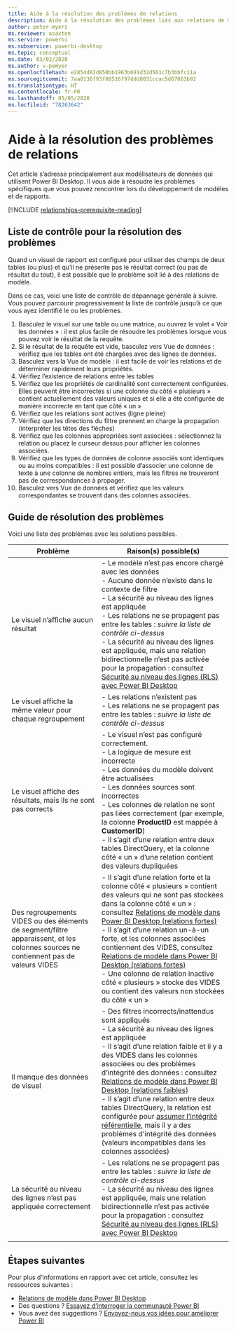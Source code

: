 ```yaml
---
title: Aide à la résolution des problèmes de relations
description: Aide à la résolution des problèmes liés aux relations de modèle.
author: peter-myers
ms.reviewer: asaxton
ms.service: powerbi
ms.subservice: powerbi-desktop
ms.topic: conceptual
ms.date: 03/02/2020
ms.author: v-pemyer
ms.openlocfilehash: e2854d82d858bb1963b691d32d561c7b3bbfc11a
ms.sourcegitcommit: 7aa0136f93f88516f97ddd8031ccac5d07863b92
ms.translationtype: HT
ms.contentlocale: fr-FR
ms.lasthandoff: 05/05/2020
ms.locfileid: "78263642"
---
```

# <a name="relationship-troubleshooting-guidance"></a>Aide à la résolution des problèmes de relations

Cet article s’adresse principalement aux modélisateurs de données qui utilisent Power BI Desktop. Il vous aide à résoudre les problèmes spécifiques que vous pouvez rencontrer lors du développement de modèles et de rapports.

[!INCLUDE [relationships-prerequisite-reading](includes/relationships-prerequisite-reading.md)]

## <a name="troubleshooting-checklist"></a>Liste de contrôle pour la résolution des problèmes

Quand un visuel de rapport est configuré pour utiliser des champs de deux tables (ou plus) et qu’il ne présente pas le résultat correct (ou pas de résultat du tout), il est possible que le problème soit lié à des relations de modèle.

Dans ce cas, voici une liste de contrôle de dépannage générale à suivre. Vous pouvez parcourir progressivement la liste de contrôle jusqu’à ce que vous ayez identifié le ou les problèmes.

1. Basculez le visuel sur une table ou une matrice, ou ouvrez le volet « Voir les données » : il est plus facile de résoudre les problèmes lorsque vous pouvez voir le résultat de la requête.
1. Si le résultat de la requête est vide, basculez vers Vue de données : vérifiez que les tables ont été chargées avec des lignes de données.
1. Basculez vers la Vue de modèle : il est facile de voir les relations et de déterminer rapidement leurs propriétés.
1. Vérifiez l’existence de relations entre les tables
1. Vérifiez que les propriétés de cardinalité sont correctement configurées. Elles peuvent être incorrectes si une colonne du côté « plusieurs » contient actuellement des valeurs uniques et si elle a été configurée de manière incorrecte en tant que côté « un »
1. Vérifiez que les relations sont actives (ligne pleine)
1. Vérifiez que les directions du filtre prennent en charge la propagation (interpréter les têtes des flèches)
1. Vérifiez que les colonnes appropriées sont associées : sélectionnez la relation ou placez le curseur dessus pour afficher les colonnes associées.
1. Vérifiez que les types de données de colonne associés sont identiques ou au moins compatibles : il est possible d’associer une colonne de texte à une colonne de nombres entiers, mais les filtres ne trouveront pas de correspondances à propager.
1. Basculez vers Vue de données et vérifiez que les valeurs correspondantes se trouvent dans des colonnes associées.

## <a name="troubleshooting-guide"></a>Guide de résolution des problèmes

Voici une liste des problèmes avec les solutions possibles.

|Problème|Raison(s) possible(s)|
|---------|---------|
|Le visuel n’affiche aucun résultat|- Le modèle n’est pas encore chargé avec les données<br />- Aucune donnée n’existe dans le contexte de filtre<br />- La sécurité au niveau des lignes est appliquée<br />- Les relations ne se propagent pas entre les tables : _suivre la liste de contrôle ci-dessus_<br />- La sécurité au niveau des lignes est appliquée, mais une relation bidirectionnelle n’est pas activée pour la propagation : consultez [Sécurité au niveau des lignes (RLS) avec Power BI Desktop](../desktop-rls.md)|
|Le visuel affiche la même valeur pour chaque regroupement |- Les relations n’existent pas<br />- Les relations ne se propagent pas entre les tables : _suivre la liste de contrôle ci-dessus_|
|Le visuel affiche des résultats, mais ils ne sont pas corrects|- Le visuel n’est pas configuré correctement.<br />- La logique de mesure est incorrecte<br />- Les données du modèle doivent être actualisées<br />- Les données sources sont incorrectes<br />- Les colonnes de relation ne sont pas liées correctement (par exemple, la colonne **ProductID** est mappée à **CustomerID**)<br />- Il s’agit d’une relation entre deux tables DirectQuery, et la colonne côté « un » d’une relation contient des valeurs dupliquées|
|Des regroupements VIDES ou des éléments de segment/filtre apparaissent, et les colonnes sources ne contiennent pas de valeurs VIDES|- Il s’agit d’une relation forte et la colonne côté « plusieurs » contient des valeurs qui ne sont pas stockées dans la colonne côté « un » : consultez [Relations de modèle dans Power BI Desktop (relations fortes)](../desktop-relationships-understand.md#strong-relationships)<br />- Il s’agit d’une relation un-à-un forte, et les colonnes associées contiennent des VIDES, consultez [Relations de modèle dans Power BI Desktop (relations fortes)](../desktop-relationships-understand.md#strong-relationships)<br />- Une colonne de relation inactive côté « plusieurs » stocke des VIDES ou contient des valeurs non stockées du côté « un »|
|Il manque des données de visuel|- Des filtres incorrects/inattendus sont appliqués<br />- La sécurité au niveau des lignes est appliquée<br />- Il s’agit d’une relation faible et il y a des VIDES dans les colonnes associées ou des problèmes d’intégrité des données : consultez [Relations de modèle dans Power BI Desktop (relations faibles)](../desktop-relationships-understand.md#weak-relationships)<br />- Il s’agit d’une relation entre deux tables DirectQuery, la relation est configurée pour [assumer l’intégrité référentielle](../desktop-relationships-understand.md#assume-referential-integrity), mais il y a des problèmes d’intégrité des données (valeurs incompatibles dans les colonnes associées)|
|La sécurité au niveau des lignes n’est pas appliquée correctement|- Les relations ne se propagent pas entre les tables : _suivre la liste de contrôle ci-dessus_<br />- La sécurité au niveau des lignes est appliquée, mais une relation bidirectionnelle n’est pas activée pour la propagation : consultez [Sécurité au niveau des lignes (RLS) avec Power BI Desktop](../desktop-rls.md)|
|||

## <a name="next-steps"></a>Étapes suivantes

Pour plus d’informations en rapport avec cet article, consultez les ressources suivantes :

- [Relations de modèle dans Power BI Desktop](../desktop-relationships-understand.md)
- Des questions ? [Essayez d’interroger la communauté Power BI](https://community.powerbi.com/)
- Vous avez des suggestions ? [Envoyez-nous vos idées pour améliorer Power BI](https://ideas.powerbi.com/)
